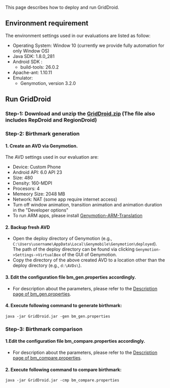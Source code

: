 <head>
    <script src="https://cdn.mathjax.org/mathjax/latest/MathJax.js?config=TeX-AMS-MML_HTMLorMML" type="text/javascript"></script>
    <script type="text/x-mathjax-config">
        MathJax.Hub.Config({
            tex2jax: {
            skipTags: ['script', 'noscript', 'style', 'textarea', 'pre'],
            inlineMath: [['$','$']]
            }
        });
    </script>
</head>

This page describes how to deploy and run GridDroid.

## Environment requirement
The environment settings used in our evaluations are listed as follow:
* Operating System: Window 10 (currently we provide fully automation for only Window OS)
* Java SDK: 1.8.0_281 
* Android SDK :
  * build-tools: 26.0.2
* Apache-ant: 1.10.11 
* Emulator: 
  * Genymotion, version 3.2.0

## Run GridDroid

### **Step-1**: Download and unzip the [GridDroid.zip](https://box.nju.edu.cn/f/330da494442d4dac8b7d/?dl=1) (The file also includes RepDroid and RegionDroid)

### **Step-2**: Birthmark generation
#### 1. Create an AVD via Genymotion.
 The AVD settings used in our evaluation are:
 
* Device: Custom Phone
* Android API: 6.0 API 23
* Size: 480
* Density: 160-MDPI
* Procesors: 4
* Memeory Size: 2048 MB
* Network: NAT (some app require internet access)
* Turn off window animation, transition animation and animation duration in the "Developer options"
* To run ARM apps, please install [Genymotion-ARM-Translation](https://github.com/m9rco/Genymotion_ARM_Translation)
    
#### 2. Backup fresh AVD
  * Open the deploy directory of Genymotion (e.g., `C:\Users\username\AppData\Local\Genymobile\Genymotion\deployed`). The path of the deploy directory can be found via clicking ``Genymotion->Settings->VirtualBox`` of the GUI of Genymotion.
  * Copy the directory of the above created AVD to a location other than the deploy directory (e.g., `d:\AVDs\`).

#### 3. Edit the configuration file bm_gen.properties accordingly. 
  * For description about the parameters, please refer to the [Description page of bm_gen.properties](bm_gen_description.md).

#### 4. Execute following command to generate birthmark:
```
java -jar GridDroid.jar -gen bm_gen.properties
```

### **Step-3**: Birthmark comparison
#### 1.Edit the configuration file bm_compare.properties accordingly. 
  * For description about the parameters, please refer to the [Description page of bm_compare.properties](bm_compare_description.md).

 
#### 2. Execute following command to compare birthmark:
```
java -jar GridDroid.jar -cmp bm_compare.properties
```
